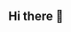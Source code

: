 ## Hi there 👋

<!--
**chasedamagician/chasedamagician** is a ✨ _special_ ✨ repository because its `README.md` (this file) appears on your GitHub profile.

- 🔭 I’m currently working on the digital pippette for the Accleration Consortium
- 🌱 I’m currently learning the basics for working with SDLs
- 💬 Ask me about circuits, science, history, random trivia
- 📫 How to reach me: chance.hattrick08@gmail.com
- 😄 Pronouns: he/him
-->
